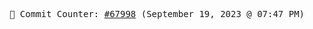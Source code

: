<p align="center">
    <samp>
        📮 Commit Counter: <a href="https://github.com/Javascript-void0/Javascript-void0/commits/main">#67998</a> (September 19, 2023 @ 07:47 PM)
    </samp>
</p>